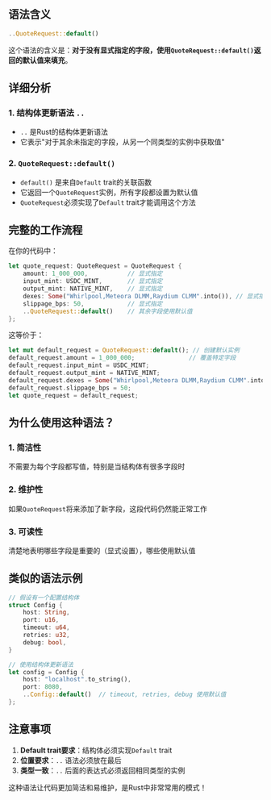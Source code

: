 ## 语法含义

```rust
..QuoteRequest::default()
```

这个语法的含义是：**对于没有显式指定的字段，使用`QuoteRequest::default()`返回的默认值来填充**。

## 详细分析

### 1. 结构体更新语法 `..`
- `..` 是Rust的结构体更新语法
- 它表示"对于其余未指定的字段，从另一个同类型的实例中获取值"

### 2. `QuoteRequest::default()`
- `default()` 是来自`Default` trait的关联函数
- 它返回一个`QuoteRequest`实例，所有字段都设置为默认值
- `QuoteRequest`必须实现了`Default` trait才能调用这个方法

## 完整的工作流程

在你的代码中：
```rust
let quote_request: QuoteRequest = QuoteRequest {
    amount: 1_000_000,           // 显式指定
    input_mint: USDC_MINT,       // 显式指定  
    output_mint: NATIVE_MINT,    // 显式指定
    dexes: Some("Whirlpool,Meteora DLMM,Raydium CLMM".into()), // 显式指定
    slippage_bps: 50,            // 显式指定
    ..QuoteRequest::default()    // 其余字段使用默认值
};
```

这等价于：
```rust
let mut default_request = QuoteRequest::default(); // 创建默认实例
default_request.amount = 1_000_000;               // 覆盖特定字段
default_request.input_mint = USDC_MINT;
default_request.output_mint = NATIVE_MINT;
default_request.dexes = Some("Whirlpool,Meteora DLMM,Raydium CLMM".into());
default_request.slippage_bps = 50;
let quote_request = default_request;
```

## 为什么使用这种语法？

### 1. **简洁性**
不需要为每个字段都写值，特别是当结构体有很多字段时

### 2. **维护性**
如果`QuoteRequest`将来添加了新字段，这段代码仍然能正常工作

### 3. **可读性**
清楚地表明哪些字段是重要的（显式设置），哪些使用默认值

## 类似的语法示例

```rust
// 假设有一个配置结构体
struct Config {
    host: String,
    port: u16,
    timeout: u64,
    retries: u32,
    debug: bool,
}

// 使用结构体更新语法
let config = Config {
    host: "localhost".to_string(),
    port: 8080,
    ..Config::default()  // timeout, retries, debug 使用默认值
};
```

## 注意事项

1. **Default trait要求**：结构体必须实现`Default` trait
2. **位置要求**：`..` 语法必须放在最后
3. **类型一致**：`..` 后面的表达式必须返回相同类型的实例

这种语法让代码更加简洁和易维护，是Rust中非常常用的模式！